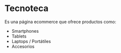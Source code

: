 # Tecnoteca
Es una página ecommerce que ofrece productos como:

* Smartphones
* Tablets
* Laptops / Portátiles
* Accesorios
